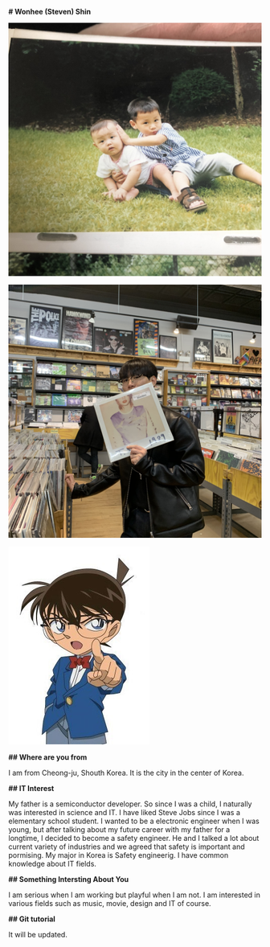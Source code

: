 **# Wonhee (Steven) Shin**

![me_image](./image/me.jpeg)

![me2_image](./image/me2.jpeg)

![conan_image](./image/conan.jpeg)

**## Where are you from**

I am from Cheong-ju, Shouth Korea. It is the city in the center of Korea.

**## IT Interest**

My father is a semiconductor developer. So since I was a child, I naturally was interested in science and IT. I have liked Steve Jobs since I was a elementary school student. I wanted to be a electronic engineer when I was young, but after talking about my future career with my father for a longtime, I decided to become a safety engineer. He and I talked a lot about current variety of industries and we agreed that safety is important and pormising.
My major in Korea is Safety engineerig.  I have common knowledge about IT fields.

**## Something Intersting About You**

I am serious when I am working but playful when I am not. I am interested in various fields such as music, movie, design and IT of course.

**## Git tutorial**

It will be updated.